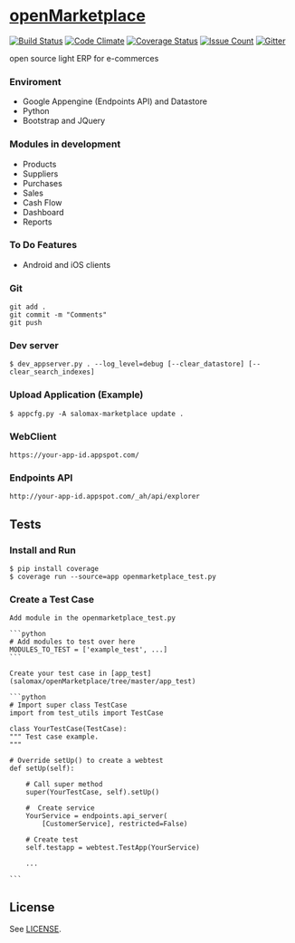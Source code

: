 # [openMarketplace](https://salomax-marketplace.appspot.com)
[![Build Status](https://travis-ci.org/salomax/openMarketplace.svg?branch=master)](https://travis-ci.org/salomax/openMarketplace)
[![Code Climate](https://codeclimate.com/github/salomax/openMarketplace/badges/gpa.svg)](https://codeclimate.com/github/salomax/openMarketplace) [![Coverage Status](https://coveralls.io/repos/github/salomax/openMarketplace/badge.svg?branch=master)](https://coveralls.io/github/salomax/openMarketplace?branch=master) [![Issue Count](https://codeclimate.com/github/salomax/openMarketplace/badges/issue_count.svg)](https://codeclimate.com/github/salomax/openMarketplace) [![Gitter](https://badges.gitter.im/salomax/openMarketplace.svg)](https://gitter.im/salomax/openMarketplace?utm_source=badge&utm_medium=badge&utm_campaign=pr-badge)

open source light ERP for e-commerces

### Enviroment

- Google Appengine (Endpoints API) and Datastore
- Python
- Bootstrap and JQuery

### Modules in development
- Products
- Suppliers
- Purchases
- Sales
- Cash Flow
- Dashboard
- Reports

### To Do Features
- Android and iOS clients

### Git

	git add .
	git commit -m "Comments"
	git push

### Dev server

	$ dev_appserver.py . --log_level=debug [--clear_datastore] [--clear_search_indexes]

### Upload Application (Example)

	$ appcfg.py -A salomax-marketplace update .

### WebClient

	https://your-app-id.appspot.com/

### Endpoints API

	http://your-app-id.appspot.com/_ah/api/explorer

## Tests
  
### Install and Run

    $ pip install coverage 
    $ coverage run --source=app openmarketplace_test.py

### Create a Test Case

	Add module in the openmarketplace_test.py

	```python
	# Add modules to test over here
	MODULES_TO_TEST = ['example_test', ...]
	```

	Create your test case in [app_test](salomax/openMarketplace/tree/master/app_test)

	```python
	# Import super class TestCase
	import from test_utils import TestCase

	class YourTestCase(TestCase):
	""" Test case example.
	"""

	# Override setUp() to create a webtest
    def setUp(self):

        # Call super method
        super(YourTestCase, self).setUp()

        #  Create service
        YourService = endpoints.api_server(
            [CustomerService], restricted=False)

        # Create test
        self.testapp = webtest.TestApp(YourService)    

        ...    

	```

## License

See [LICENSE](https://github.com/salomax/openMarketplace/blob/master/LICENSE).	

